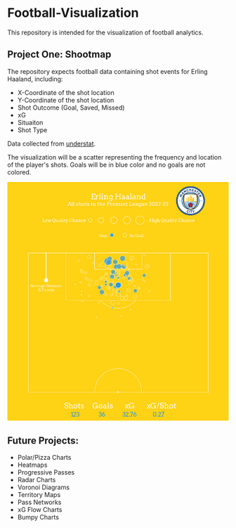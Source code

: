 # Football-Visualization

This repository is intended for the visualization of football analytics.


## Project One: Shootmap

The repository expects football data containing shot events for Erling Haaland, including:

* X-Coordinate of the shot location
* Y-Coordinate of the shot location
* Shot Outcome (Goal, Saved, Missed)
* xG
* Situaiton
* Shot Type

Data collected from [understat](www.understat.com).

The visualization will be a scatter representing the frequency and location of the player's shots. Goals will be in blue color and no goals are not colored. 

![Haaland](shootmap_haaland.png)


## Future Projects:

- Polar/Pizza Charts
- Heatmaps
- Progressive Passes
- Radar Charts
- Voronoi Diagrams
- Territory Maps 
- Pass Networks
- xG Flow Charts
- Bumpy Charts